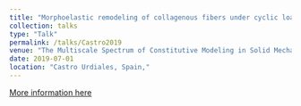 ```yaml
---
title: "Morphoelastic remodeling of collagenous fibers under cyclic loading"
collection: talks
type: "Talk"
permalink: /talks/Castro2019
venue: "The Multiscale Spectrum of Constitutive Modeling in Solid Mechanics (hosted by CIEM)"
date: 2019-07-01
location: "Castro Urdiales, Spain,"
---
```


[More information here](https://www.ciem.unican.es/)

